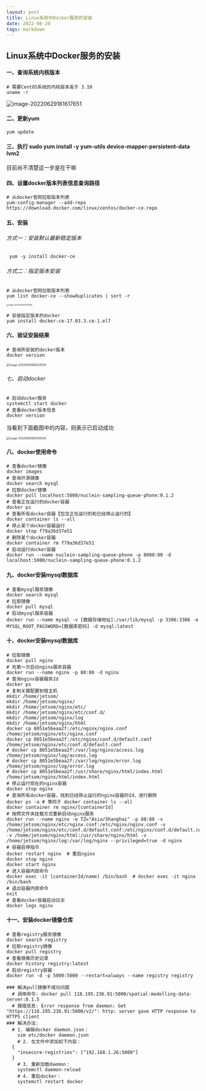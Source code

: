 ```yaml
---
layout: post
title: Linux系统中Docker服务的安装
date: 2022-06-29 
tags: markdown    
---
```



## Linux系统中Docker服务的安装

#### 一、查询系统内核版本

```shell
# 需要CentOS系统的内核版本高于 3.10
uname -r
```

<img src="/Users/mashaojie/Library/Application Support/typora-user-images/image-20220629181617651.png" alt="image-20220629181617651"  />

#### 二、更新yum

```shell
yum update
```

#### 三、执行 sudo yum install -y yum-utils device-mapper-persistent-data lvm2

目前尚不清楚这一步是在干嘛

#### 四、设置docker版本列表信息查询路径

```shell
# 从docker官网拉取版本列表
yum-config-manager --add-repo https://download.docker.com/linux/centos/docker-ce.repo
```

#### 五、安装

###### 方式一：安装默认最新稳定版本

```shell
 yum -y install docker-ce
```

###### 方式二：指定版本安装

```shell
# 从docker官网拉取版本列表
yum list docker-ce --showduplicates | sort -r
```

<img src="/Users/mashaojie/Library/Application Support/typora-user-images/image-20220629183750586.png" alt="image-20220629183750586" style="zoom: 33%;" />

```shell
# 安装指定版本的docker
yum install docker-ce-17.03.3.ce-1.el7
```

#### 六、验证安装结果

```shell
# 查询所安装的docker版本
docker version
```

<img src="/Users/mashaojie/Library/Application Support/typora-user-images/image-20220629184233539.png" alt="image-20220629184233539" style="zoom:50%;" />

###### 七、启动docker

```shell
# 启动docker服务
systemctl start docker
# 查看docker版本信息
docker version
```

当看到下面截图中的内容，则表示已启动成功

<img src="/Users/mashaojie/Library/Application Support/typora-user-images/image-20220629185539344.png" alt="image-20220629185539344" style="zoom:50%;" />

#### 八、docker使用命令

```shell
# 查看docker镜像
docker images
# 查询开源镜像
docker search mysql
# 拉取docker镜像
docker pull localhost:5000/nuclein-sampling-queue-phone:0.1.2
# 查看正在运行的docker容器
docker ps
# 查看所有docker容器【包含正在运行的和已经停止运行的】
docker container ls --all
# 停止某个docker容器运行
docker stop f79a36d37e51
# 删除某个docker容器
docker container rm f79a36d37e51
# 启动运行docker容器
docker run --name nuclein-sampling-queue-phone -p 8080:80 -d localhost:5000/nuclein-sampling-queue-phone:0.1.2
```



#### 九、docker安装mysql数据库

```shell
# 查看mysql服务镜像
docker search mysql
# 拉取镜像
docker pull mysql
# 启动mysql服务容器
docker run --name mysql -v [数据存储地址]:/var/lib/mysql -p 3306:3306 -e MYSQL_ROOT_PASSWORD=[数据库密码] -d mysql:latest
```

#### 十、docker安装mysql数据库

```shell
# 拉取镜像
docker pull nginx
# 先第一次启动nginx服务容器
docker run --name nginx -p 80:80 -d nginx
# 查询nginx容器服务Id
docker ps
# 复制关键配置到宿主机
mkdir /home/jetsom/
mkdir /home/jetsom/nginx/
mkdir /home/jetsom/nginx/etc/
mkdir /home/jetsom/nginx/etc/conf.d/
mkdir /home/jetsom/nginx/log
mkdir /home/jetsom/nginx/html
docker cp 8051e5beaa2f:/etc/nginx/nginx.conf /home/jetsom/nginx/etc/nginx.conf
docker cp 8051e5beaa2f:/etc/nginx/conf.d/default.conf  /home/jetsom/nginx/etc/conf.d/default.conf
# docker cp 8051e5beaa2f:/var/log/nginx/access.log  /home/jetsom/nginx/log/access.log
# docker cp 8051e5beaa2f:/var/log/nginx/error.log  /home/jetsom/nginx/log/error.log
# docker cp 8051e5beaa2f:/usr/share/nginx/html/index.html /home/jetsom/nginx/html/index.html
# 停止运行现在的nginx容器
docker stop nginx
# 查询所有docker容器，找到已经停止运行的nginx容器的Id，进行删除
docker ps -a # 等同于 docker container ls --all 
docker container rm nginx/[containerId]
# 按照文件夹挂载方式重新启动nginx服务
docker run --name nginx -e TZ="Asia/Shanghai" -p 80:80 -v /home/jetsom/nginx/etc/nginx.conf:/etc/nginx/nginx.conf -v /home/jetsom/nginx/etc/conf.d/default.conf:/etc/nginx/conf.d/default.conf -v /home/jetsom/nginx/html:/usr/share/nginx/html -v /home/jetsom/nginx/log:/var/log/nginx --privileged=true -d nginx
# 容器启停指令
docker restart nginx  # 重启nginx
docker stop nginx
docker start nginx
# 进入容器内部命令
docker exec -it [containerId/name] /bin/bash  # docker exec -it nginx /bin/bash
# 退出容器内部命令
exit
# 查看docker容器启动日志
docker logs nginx
```

#### 十一、安装docker镜像仓库

```shell
# 查看registry服务镜像
docker search registry
# 拉取registry镜像
docker pull registry
# 查看镜像历史记录
docker history registry:latest
# 启动registry容器
docker run -d -p 5000:5000 --restart=always --name registry registry

### 解决pull镜像不成功问题
  # 调用命令: docker pull 118.195.236.91:5000/spatial-modelling-data-server:0.1.5
  # 报错信息: Error response from daemon: Get "https://118.195.236.91:5000/v2/": http: server gave HTTP response to HTTPS client
### 解决办法: 
  # 1. 编辑docker daemon.json：
 	vim etc/docker daemon.json
	# 2. 在文件中添加如下内容：
  {
    "insecure-registries": ["192.168.1.26:5000"]
  }
	# 3. 重新加载daemon：
	systemctl daemon-reload
	# 4. 重启docker：
	systemctl restart docker
```

